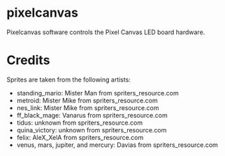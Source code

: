 # pixelcanvas

Pixelcanvas software controls the Pixel Canvas LED board hardware.

Credits
=======

Sprites are taken from the following artists:

- standing_mario: Mister Man from spriters_resource.com
- metroid: Mister Mike from spriters_resource.com
- nes_link: Mister Mike from spriters_resource.com
- ff_black_mage: Vanarus from spriters_resource.com
- tidus: unknown from spriters_resource.com
- quina_victory: unknown from spriters_resource.com
- felix: AleX_XelA from spriters_resource.com
- venus, mars, jupiter, and mercury: Davias from spriters_resource.com